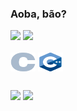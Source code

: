 ### Aoba, bão?
<div>
<img heigth = "180em" src="https://github-readme-stats.vercel.app/api?username=Madara763&show_icons=true&theme=highcontrast"/>
<img heigth = "180em" src="https://github-readme-stats.vercel.app/api/top-langs/?username=Madara763&layout=compact&theme=highcontrast"/>
</div>

<div style="display: inline_block"><br>
  <img align="center" alt="Madara-C" height="30" width="40" src="https://raw.githubusercontent.com/devicons/devicon/master/icons/c/c-original.svg">
  <img align="center" alt="Madara-C" height="30" width="40" src="https://github.com/devicons/devicon/blob/master/icons/cplusplus/cplusplus-original.svg">
  
           
</div>

##

<div> 
  <a href="https://www.instagram.com/davi_lazzarin/" target="blank"><img src="https://img.shields.io/badge/-Instagram-%23E4405F?style=for-the-badge&logo=instagram&logoColor=white" target="_blank"></a> 
  <a href="https://www.linkedin.com/in/davilazz/" target="_blank"><img src="https://img.shields.io/badge/-LinkedIn-%230077B5?style=for-the-badge&logo=linkedin&logoColor=white" target="_blank"></a> 
  
</div>
